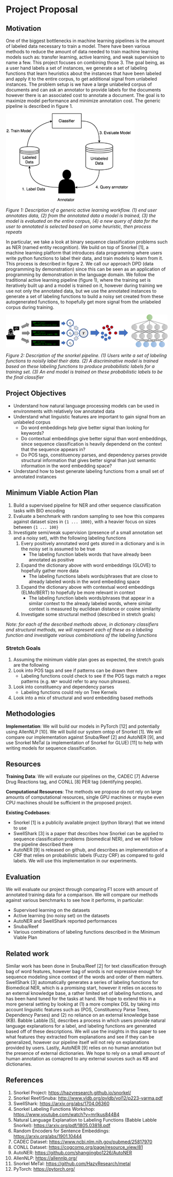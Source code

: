 # Project Proposal

## Motivation

One of the biggest bottlenecks in machine learning pipelines is the amount of labeled data necessary to train a model. There have been various methods to reduce the amount of data needed to train machine learning models such as: transfer learning, active learning, and weak supervision to name a few. This project focuses on combining those 3. The goal being, as a user hand labels a set of instances, we generate a set of labeling functions that learn heuristics about the instances that have been labeled and apply it to the entire corpus, to get additional signal from unlabeled instances. The problem setup is we have a large unlabeled corpus of documents and can ask an annotator to provide labels for the documents however there is an associated cost to annotate a document. The goal is to maximize model performance and minimize annotation cost. The generic pipeline is described in figure 1.

<img src="figures/active_learning_loop.png" alt="active_learining_loop" width="400"/>

*Figure 1: Description of a generic active learning workflow. (1) end user annotates data, (2) from the annotated data a model is trained, (3) the model is evaluated on the entire corpus, (4) a new query of data for the user to annotated is selected based on some heuristic, then process repeats*

In particular, we take a look at binary sequence classification problems such as NER (named entity recognition). We build on top of Snorkel [1], a machine learning platform that introduces data programming where users write python functions to label their data, and train models to learn from it. This process is described in figure 2. We call our approach DPD (data programming by demonstration) since this can be seen as an application of programming by demonstration in the language domain. We follow the traditional active learning pipeline (figure 1), where the training set is iteratively built up and a model is trained on it, however during training we use not only the annotated data, but we use the annotated instances to generate a set of labeling functions to build a noisy set created from these autogenerated functions, to hopefully get more signal from the unlabeled corpus during training.

![snorkel](figures/snorkel.png)

*Figure 2: Description of the snorkel pipeline. (1) Users write a set of labeling functions to noisily label their data. (2) A discriminative model is trained based on these labeling functions to produce probabilistic labels for a training set. (3) An end model is trained on these probabilistic labels to be the final classifier*

## Project Objectives

- Understand how natural language processing models can be used in environments with relatively low annotated data
- Understand what linguistic features are important to gain signal from an unlabeled corpus
    - Do word embeddings help give better signal than looking for keywords?
    - Do contextual embeddings give better signal than word embeddings, since sequence classification is heavily dependend on the context that the sequence appears in?
    - Do POS tags, constituencey parses, and dependency parses provide structural information that gives better signal than just semantic information in the word embedding space?
- Understand how to best generate labeling functions from a small set of annotated instances

## Minimum Viable Action Plan

1. Build a supervised pipeline for NER and other sequence classification tasks with BIO encoding
2. Evaluate a benchmark with random sampling to see how this compares against dataset sizes in `{1 ... 1000}`, with a heavier focus on sizes between `{1 ... 100}`
3. Investigate semi/weak supervision (presence of a small annotation set and a noisy set), with the following labeling functions
    1. Every positively annotated word gets stored in a dictionary and is in the noisy set is assumed to be true
        - The labeling function labels words that have already been annotated as positive
    2. Expand the dictionary above with word embeddings (GLOVE) to hopefully gather more data
        - The labeling functions labels words/phrases that are close to already labeled words in the word embedding space
    3. Expand the dictionary above with contextual word embeddings (ELMo/BERT) to hopefully be more relevant in context
        - The labeling function labels words/phrases that appear in a similar context to the already labeled words, where similar context is measured by euclidean distance or cosine similarity
    4. Investigate some structural method (described in stretch goals)

*Note: for each of the described methods above, in dictionary classifiers and structural methods, we will represent each of these as a labeling function and investigate various combinations of the labeling functions*

### Stretch Goals

1. Assuming the minimum viable plan goes as expected, the stretch goals are the following
2. Look into POS tags and see if patterns can be drawn there
   - Labeling functions could check to see if the POS tags match a regex patterns (e.g. `NN*` would refer to any noun phrases).
3. Look into constituency and dependency parses
   - Labeling functions could rely on Tree Kernels
4. Look into a mix of structural and word embedding based methods

## Methodologies

**Implementation**: We will build our models in PyTorch [12] and potentially using AllenNLP [10]. We will build our system ontop of Snorkel [1]. We will compare our implementation against Snuba/Reef [2] and AutoNER [9], and use Snorkel MeTal (a implementation of Snorkel for GLUE) [11] to help with writing models for sequence classification.

## Resources

**Training Data**: We will evaluate our pipelines on the, CADEC [7] Adverse Drug Reactions tag, and CONLL [8] PER tag (identifying people).

**Computational Resources**: The methods we propose do not rely on large amounts of computational resources, single GPU machines or maybe even CPU machines should be sufficient in the proposed project.

**Existing Codebases**:

- Snorkel [1] is a publicily available project (python library) that we intend to use
- SwellShark [3] is a paper that describes how Snorkel can be applied to sequence classification problems (biomedical NER), and we will follow the pipeline described there
- AutoNER [9] is released on github, and describes an implementation of a CRF that relies on probabilistic labels (Fuzzy CRF) as compared to gold labels. We will use this implementation in our experiments.

## Evaluation

We will evaluate our project through comparing F1 score with amount of annotated training data for a comparison. We will compare our methods against various benchmarks to see how it performs, in particular:

- Supervised learning on the datasets
- Active learning (no noisy set) on the datasets
- AutoNER and SwellShark reported performances
- Snuba/Reef
- Various combinations of labeling functions described in the Minimum Viable Plan

## Related work

Similar work has been done in Snuba/Reef [2] for text classification through bag of word features, however bag of words is not expressive enough for sequence modeling since context of the words and order of them matters. SwellShark [3] automatically generates a series of labeling functions for Biomedical NER, which is a promising start, however it relies on access to an external knowledge base, a rather limited set of labeling functions, and has been hand tuned for the tasks at hand. We hope to extend this in a more general setting by looking at (1) a more complex DSL by taking into account linguistic features such as (POS, Constituency Parse Trees, Dependency Parses) and (2) no reliance on an external knowledge base (KB). Babble Labble [5], describes a process in which users provide natural language explanations for a label, and labeling functions are generated based off of these descriptions. We will use the insights in this paper to see what features they extracted from explanations and see if they can be generalized, however our pipeline itself will not rely on explanations provided by users.  Lastly, AutoNER [9] relies on no human annotation but the presence of external dictionaries. We hope to rely on a small amount of human annotation as comapred to any external sources such as KB and dictionaries.

## References

1. Snorkel Project: https://hazyresearch.github.io/snorkel/
2. Snorkel Reef/Snuba: http://www.vldb.org/pvldb/vol12/p223-varma.pdf
3. SwellShark: https://arxiv.org/abs/1704.06360
4. Snorkel Labeling Functions Workshop: https://www.youtube.com/watch?v=mrIkus844B4
5. Natural Language Explanation to Labeling Functions (Babble Labble Snorkel): https://arxiv.org/pdf/1805.03818.pdf
6. Random Encoders for Sentence Embeddings: https://arxiv.org/abs/1901.10444
7. CADEC Dataset: https://www.ncbi.nlm.nih.gov/pubmed/25817970
8. CONLL Dataset: https://cogcomp.org/page/resource_view/81
9. AutoNER: https://github.com/shangjingbo1226/AutoNER
10. AllenNLP: https://allennlp.org/
11. Snorkel MeTal: https://github.com/HazyResearch/metal 
12. PyTorch: https://pytorch.org/